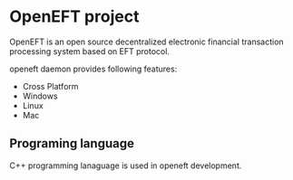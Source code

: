 # OpenEFT project

OpenEFT is an open source decentralized electronic financial transaction processing system based on 
EFT protocol.

openeft daemon provides following features:
 * Cross Platform
  * Windows
  * Linux
  * Mac

## Programing language
C++ programming lanaguage is used in openeft development.

